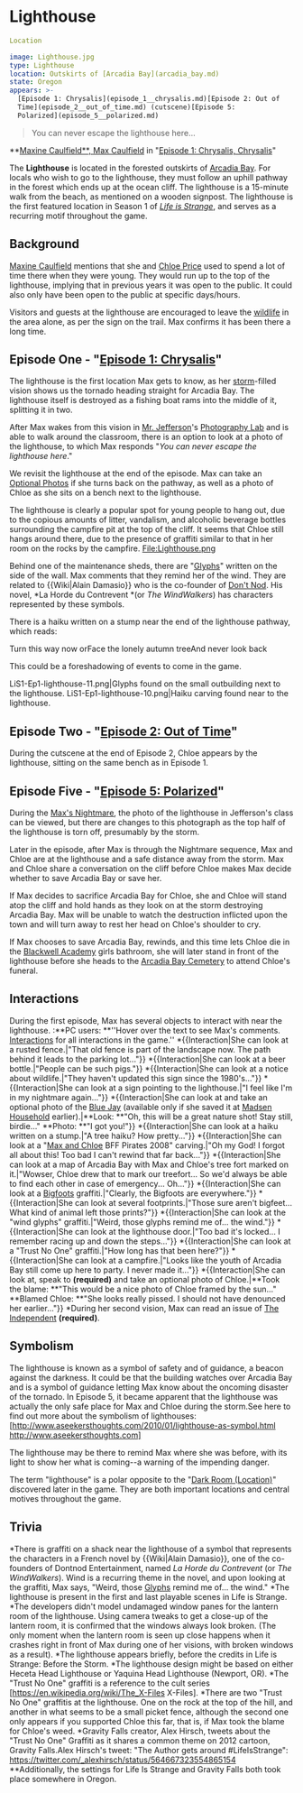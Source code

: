 #  Lighthouse 

```yaml
Location

image: Lighthouse.jpg
type: Lighthouse
location: Outskirts of [Arcadia Bay](arcadia_bay.md)
state: Oregon
appears: >-
  [Episode 1: Chrysalis](episode_1__chrysalis.md)[Episode 2: Out of
  Time](episode_2__out_of_time.md) (cutscene)[Episode 5:
  Polarized](episode_5__polarized.md)
```

> You can never escape the lighthouse here...

**[Maxine Caulfield**, Max Caulfield](maxine_caulfield____max_caulfield.md) in "[Episode 1: Chrysalis, Chrysalis](episode_1__chrysalis__chrysalis.md)"

The **Lighthouse** is located in the forested outskirts of [Arcadia Bay](arcadia_bay.md). For locals who wish to go to the lighthouse, they must follow an uphill pathway in the forest which ends up at the ocean cliff. The lighthouse is a 15-minute walk from the beach, as mentioned on a wooden signpost. The lighthouse is the first featured location in Season 1 of *[Life is Strange](life_is_strange.md)*, and serves as a recurring motif throughout the game.

##  Background 
[Maxine Caulfield](max_caulfield.md) mentions that she and [Chloe Price](chloe_price.md) used to spend a lot of time there when they were young. They would run up to the top of the lighthouse, implying that in previous years it was open to the public. It could also only have been open to the public at specific days/hours. 

Visitors and guests at the lighthouse are encouraged to leave the [wildlife](wildlife.md) in the area alone, as per the sign on the trail. Max confirms it has been there a long time.

##  Episode One - "[Episode 1: Chrysalis](chrysalis.md)" 
The lighthouse is the first location Max gets to know, as her [storm](storm.md)-filled vision shows us the tornado heading straight for Arcadia Bay. The lighthouse itself is destroyed as a fishing boat rams into the middle of it, splitting it in two.

After Max wakes from this vision in [Mr. Jefferson](mr__jefferson.md)'s [Photography Lab](classroom.md) and is able to walk around the classroom, there is an option to look at a photo of the lighthouse, to which Max responds "*You can never escape the lighthouse here*."

We revisit the lighthouse at the end of the episode. Max can take an [Optional Photos](optional_photo.md) if she turns back on the pathway, as well as a photo of Chloe as she sits on a bench next to the lighthouse.

The lighthouse is clearly a popular spot for young people to hang out, due to the copious amounts of litter, vandalism, and alcoholic beverage bottles surrounding the campfire pit at the top of the cliff. It seems that Chloe still hangs around there, due to the presence of graffiti similar to that in her room on the rocks by the campfire.
[File:Lighthouse.png](thumb.md)

Behind one of the maintenance sheds, there are "[Glyphs](wind_glyphs.md)" written on the side of the wall. Max comments that they remind her of the wind. They are related to {{Wiki|Alain Damasio}} who is the co-founder of [Don't Nod](dontnod.md). His novel, *La Horde du Contrevent *(or *The WindWalkers*) has characters represented by these symbols.

There is a haiku written on a stump near the end of the lighthouse pathway, which reads:

Turn this way now orFace the lonely autumn treeAnd never look back

This could be a foreshadowing of events to come in the game.

LiS1-Ep1-lighthouse-11.png|Glyphs found on the small outbuilding next to the lighthouse.
LiS1-Ep1-lighthouse-10.png|Haiku carving found near to the lighthouse.

##  Episode Two - "[Episode 2: Out of Time](out_of_time.md)" 
During the cutscene at the end of Episode 2, Chloe appears by the lighthouse, sitting on the same bench as in Episode 1.

##  Episode Five - "[Episode 5: Polarized](polarized.md)" 
During the [Max's Nightmare](nightmare_sequence.md), the photo of the lighthouse in Jefferson's class can be viewed, but there are changes to this photograph as the top half of the lighthouse is torn off, presumably by the storm.

Later in the episode, after Max is through the Nightmare sequence, Max and Chloe are at the lighthouse and a safe distance away from the storm. Max and Chloe share a conversation on the cliff before Chloe makes Max decide whether to save Arcadia Bay or save her.

If Max decides to sacrifice Arcadia Bay for Chloe, she and Chloe will stand atop the cliff and hold hands as they look on at the storm destroying Arcadia Bay. Max will be unable to watch the destruction inflicted upon the town and will turn away to rest her head on Chloe's shoulder to cry.

If Max chooses to save Arcadia Bay, rewinds, and this time lets Chloe die in the [Blackwell Academy](blackwell.md) girls bathroom, she will later stand in front of the lighthouse before she heads to the [Arcadia Bay Cemetery](cemetery.md) to attend Chloe's funeral.

##  Interactions 
During the first episode, Max has several objects to interact with near the lighthouse.
:**PC users: **''Hover over the text to see Max's comments. [Interactions](see_here.md) for all interactions in the game.''
*{{Interaction|She can look at a rusted fence.|"That old fence is part of the landscape now. The path behind it leads to the parking lot..."}}
*{{Interaction|She can look at a beer bottle.|"People can be such pigs."}}
*{{Interaction|She can look at a notice about wildlife.|"They haven't updated this sign since the 1980's..."}}
*{{Interaction|She can look at a sign pointing to the lighthouse.|"I feel like I'm in my nightmare again..."}}
*{{Interaction|She can look at and take an optional photo of the [Blue Jay](blue_jay.md) (available only if she saved it at [Madsen Household](chloe_s_house.md) earlier).|**Look: **"Oh, this will be a great nature shot! Stay still, birdie..."
**Photo: **"I got you!"}}
*{{Interaction|She can look at a haiku written on a stump.|"A tree haiku? How pretty..."}}
*{{Interaction|She can look at a "[Max and Chloe](max_and_chloe.md) BFF Pirates 2008" carving.|"Oh my God! I forgot all about this! Too bad I can't rewind that far back..."}}
*{{Interaction|She can look at a map of Arcadia Bay with Max and Chloe's tree fort marked on it.|"Wowser, Chloe drew that to mark our treefort... So we'd always 
be able to find each other in case of emergency... Oh..."}}
*{{Interaction|She can look at a [Bigfoots](bigfoot.md) graffiti.|"Clearly, the Bigfoots are everywhere."}}
*{{Interaction|She can look at several footprints.|"Those sure aren't bigfeet... What kind of animal left those prints?"}}
*{{Interaction|She can look at the "wind glyphs" graffiti.|"Weird, those glyphs remind me of... the wind."}}
*{{Interaction|She can look at the lighthouse door.|"Too bad it's locked... I remember racing up and down the steps..."}}
*{{Interaction|She can look at a "Trust No One" graffiti.|"How long has that been here?"}}
*{{Interaction|She can look at a campfire.|"Looks like the youth of Arcadia Bay still come up here to party. I never made it..."}}
*{{Interaction|She can look at, speak to **(required)** and take an optional photo of Chloe.|**Took the blame: **"This would be a nice photo of Chloe framed by the sun..."
**Blamed Chloe: **"She looks really pissed. I should not have denounced her earlier..."}}
*During her second vision, Max can read an issue of [The Independent](the_independent.md) **(required)**.

##  Symbolism 
The lighthouse is known as a symbol of safety and of guidance, a beacon against the darkness. It could be that the building watches over Arcadia Bay and is a symbol of guidance letting Max know about the oncoming disaster of the tornado. In Episode 5, it became apparent that the lighthouse was actually the only safe place for Max and Chloe during the storm.See here to find out more about the symbolism of lighthouses: [http://www.aseekersthoughts.com/2010/01/lighthouse-as-symbol.html http://www.aseekersthoughts.com]

The lighthouse may be there to remind Max where she was before, with its light to show her what is coming--a warning of the impending danger.

The term "lighthouse" is a polar opposite to the "[Dark Room (Location)](dark_room.md)" discovered later in the game. They are both important locations and central motives throughout the game.

##  Trivia 
*There is graffiti on a shack near the lighthouse of a symbol that represents the characters in a French novel by {{Wiki|Alain Damasio}}, one of the co-founders of Dontnod Entertainment, named *La Horde du Contrevent* (or *The WindWalkers*). Wind is a recurring theme in the novel, and upon looking at the graffiti, Max says, "Weird, those [Glyphs](glyphs.md) remind me of... the wind."
*The lighthouse is present in the first and last playable scenes in Life is Strange.
*The developers didn't model undamaged window panes for the lantern room of the lighthouse. Using camera tweaks to get a close-up of the lantern room, it is confirmed that the windows always look broken. (The only moment when the lantern room is seen up close happens when it crashes right in front of Max during one of her visions, with broken windows as a result).
*The lighthouse appears briefly, before the credits in Life is Strange: Before the Storm.
*The lighthouse design might be based on either Heceta Head Lighthouse or Yaquina Head Lighthouse (Newport, OR).
*The "Trust No One" graffiti is a reference to the cult series [https://en.wikipedia.org/wiki/The_X-Files X-Files].
*There are two "Trust No One" graffitis at the lighthouse. One on the rock at the top of the hill, and another in what seems to be a small picket fence, although the second one only appears if you supported Chloe this far, that is, if Max took the blame for Chloe's weed.
*Gravity Falls creator, Alex Hirsch, tweets about the "Trust No One" Graffiti as it shares a common theme on 2012 cartoon, Gravity Falls.Alex Hirsch's tweet: "The Author gets around #LifeIsStrange": https://twitter.com/_alexhirsch/status/564667323554865154
**Additionally, the settings for Life Is Strange and Gravity Falls both took place somewhere in Oregon.

